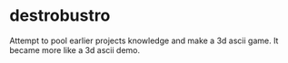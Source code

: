 # destrobustro
Attempt to pool earlier projects knowledge and make a 3d ascii game. 
It became more like a 3d ascii demo. 
